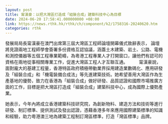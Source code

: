 ```yaml
---
layout: post
title: 甯漢豪：以把大灣區打造成「組裝合成」建築科技中心為目標
date: 2024-06-20 17:58:41.000000000 +08:00
link: https://news.rthk.hk/rthk/ch/component/k2/1758316-20240620.htm
categories: rthk
---
```


發展局局長甯漢豪在澳門出席第三屆大灣區工程師論壇開幕儀式致辭表示， 論壇將見證兩地工程師學會簽署多份資格互認協議，涵蓋土木建築、岩土、公路、電機和測控儀器等五個工程專業範疇，為粵港工程專業人才打開窗口，讓他們有認可的資格在兩地從事相關專業工作，促進大灣區工程人才互聯互通。
　　 
甯漢豪說，面對龐大的基建工程量，香港特區政府積極帶動業界採用建造業數碼化、應用研發及「組裝合成」和「機電裝備合成法」等先進建築技術。她希望善用大灣區作為生產基地的優勢，致力在香港為「組裝合成」做好研發、品質認證和國際市場推廣方面的工作，目標是把大灣區打造成「組裝合成」建築科技中心，成為國際上優勢產業。

她表示，今年內將成立香港建築科技研究院，為創新物料、建造方法和技術等進行研發、制訂標準、提供測試及發出認證，憑藉香港多年來應用國際建築標準的知識和經驗，助力粵港澳三地為建築工程制訂灣區標準，打造「灣區標準」品牌。
